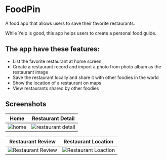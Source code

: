 # FoodPin
A food app that allows users to save their favorite restaurants.

While Yelp is good, this app helps users to create a personal food guide.

## The app have these features:
- List the favorite restaurant at home screen
- Create a restaurant record and import a photo from photo album as the restaurant image
- Save the restaurant locally and share it with other foodies in the world
- Show the location of a restaurant on maps
- View restaurants shared by other foodies


## Screenshots

Home             |  Restaurant Detail
:-------------------------:|:-------------------------:
![home](https://user-images.githubusercontent.com/19711677/53804145-9c0b0180-3f3e-11e9-8646-e24e9aca8dc8.png)  | ![restaurant detail](https://user-images.githubusercontent.com/19711677/53804434-66b2e380-3f3f-11e9-9435-e4977e6cc906.png)

Restaurant Review           |  Restaurant Location
:-------------------------:|:-------------------------:
![Restaurant Review](https://user-images.githubusercontent.com/19711677/53804436-674b7a00-3f3f-11e9-891b-c32338653323.png) |  ![Restaurant Loaction](https://user-images.githubusercontent.com/19711677/53804435-674b7a00-3f3f-11e9-9b37-ebe820a093bd.png)  
